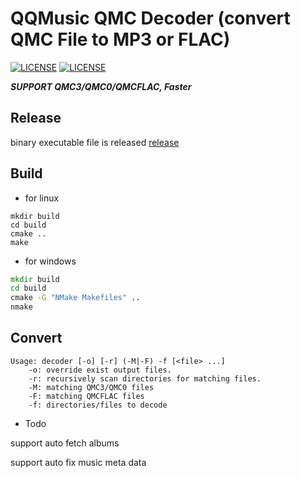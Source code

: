 # QQMusic QMC Decoder (convert QMC File to MP3 or FLAC)

[![LICENSE](https://img.shields.io/badge/license-Anti%20996-blue.svg?style=flat-square)](https://github.com/996icu/996.ICU/blob/master/LICENSE)
[![LICENSE](https://img.shields.io/badge/license-MIT-red.svg?style=flat-square)](https://github.com/Presburger/qmc-decoder/blob/master/LICENSE)


***SUPPORT QMC3/QMC0/QMCFLAC, Faster***

## Release

binary executable file is released [release](https://github.com/Presburger/qmc-decoder/releases)

## Build

* for linux

```shell
mkdir build
cd build
cmake ..
make
```

* for windows

```bat
mkdir build
cd build
cmake -G "NMake Makefiles" ..
nmake
```

## Convert
```
Usage: decoder [-o] [-r] (-M|-F) -f [<file> ...]
    -o: override exist output files.
    -r: recursively scan directories for matching files.
    -M: matching QMC3/QMC0 files
    -F: matching QMCFLAC files
    -f: directories/files to decode
```

* Todo

support auto fetch albums

support auto fix music meta data
